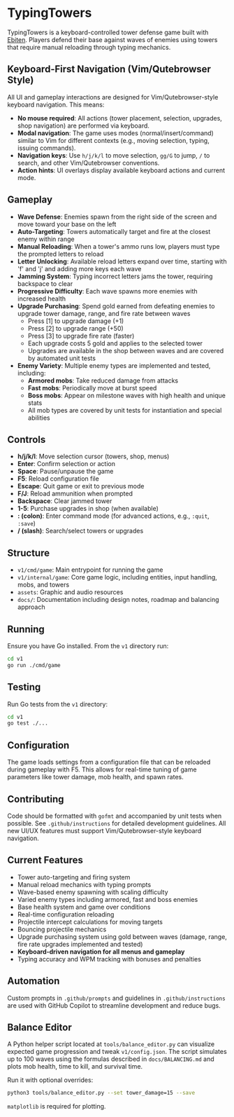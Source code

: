 # TypingTowers

TypingTowers is a keyboard-controlled tower defense game built with [Ebiten](https://ebiten.org/). Players defend their base against waves of enemies using towers that require manual reloading through typing mechanics.

## Keyboard-First Navigation (Vim/Qutebrowser Style)

All UI and gameplay interactions are designed for Vim/Qutebrowser-style keyboard navigation. This means:

- **No mouse required**: All actions (tower placement, selection, upgrades, shop navigation) are performed via keyboard.
- **Modal navigation**: The game uses modes (normal/insert/command) similar to Vim for different contexts (e.g., moving selection, typing, issuing commands).
- **Navigation keys**: Use `h/j/k/l` to move selection, `gg/G` to jump, `/` to search, and other Vim/Qutebrowser conventions.
- **Action hints**: UI overlays display available keyboard actions and current mode.

## Gameplay

- **Wave Defense**: Enemies spawn from the right side of the screen and move toward your base on the left
- **Auto-Targeting**: Towers automatically target and fire at the closest enemy within range
- **Manual Reloading**: When a tower's ammo runs low, players must type the prompted letters to reload
- **Letter Unlocking**: Available reload letters expand over time, starting with 'f' and 'j' and adding more keys each wave
- **Jamming System**: Typing incorrect letters jams the tower, requiring backspace to clear
- **Progressive Difficulty**: Each wave spawns more enemies with increased health
- **Upgrade Purchasing**: Spend gold earned from defeating enemies to upgrade tower damage, range, and fire rate between waves
  - Press [1] to upgrade damage (+1)
  - Press [2] to upgrade range (+50)
  - Press [3] to upgrade fire rate (faster)
  - Each upgrade costs 5 gold and applies to the selected tower
  - Upgrades are available in the shop between waves and are covered by automated unit tests
- **Enemy Variety**: Multiple enemy types are implemented and tested, including:
  - **Armored mobs**: Take reduced damage from attacks
  - **Fast mobs**: Periodically move at burst speed
  - **Boss mobs**: Appear on milestone waves with high health and unique stats
  - All mob types are covered by unit tests for instantiation and special abilities

## Controls

- **h/j/k/l**: Move selection cursor (towers, shop, menus)
- **Enter**: Confirm selection or action
- **Space**: Pause/unpause the game
- **F5**: Reload configuration file
- **Escape**: Quit game or exit to previous mode
- **F/J**: Reload ammunition when prompted
- **Backspace**: Clear jammed tower
- **1-5**: Purchase upgrades in shop (when available)
- **: (colon)**: Enter command mode (for advanced actions, e.g., `:quit`, `:save`)
- **/ (slash)**: Search/select towers or upgrades

## Structure

- `v1/cmd/game`: Main entrypoint for running the game
- `v1/internal/game`: Core game logic, including entities, input handling, mobs, and towers
- `assets`: Graphic and audio resources
- `docs/`: Documentation including design notes, roadmap and balancing approach

## Running

Ensure you have Go installed. From the `v1` directory run:

```bash
cd v1
go run ./cmd/game
```

## Testing

Run Go tests from the `v1` directory:

```bash
cd v1
go test ./...
```

## Configuration

The game loads settings from a configuration file that can be reloaded during gameplay with F5. This allows for real-time tuning of game parameters like tower damage, mob health, and spawn rates.

## Contributing

Code should be formatted with `gofmt` and accompanied by unit tests when possible. See `.github/instructions` for detailed development guidelines. All new UI/UX features must support Vim/Qutebrowser-style keyboard navigation.

## Current Features

- Tower auto-targeting and firing system
- Manual reload mechanics with typing prompts
- Wave-based enemy spawning with scaling difficulty
- Varied enemy types including armored, fast and boss enemies
- Base health system and game over conditions
- Real-time configuration reloading
- Projectile intercept calculations for moving targets
- Bouncing projectile mechanics
- Upgrade purchasing system using gold between waves (damage, range, fire rate upgrades implemented and tested)
- **Keyboard-driven navigation for all menus and gameplay**
- Typing accuracy and WPM tracking with bonuses and penalties

## Automation

Custom prompts in `.github/prompts` and guidelines in `.github/instructions` are used with GitHub Copilot to streamline development and reduce bugs.

## Balance Editor

A Python helper script located at `tools/balance_editor.py` can visualize expected game progression and tweak `v1/config.json`. The script simulates up to 100 waves using the formulas described in `docs/BALANCING.md` and plots mob health, time to kill, and survival time.

Run it with optional overrides:

```bash
python3 tools/balance_editor.py --set tower_damage=15 --save
```

`matplotlib` is required for plotting.
